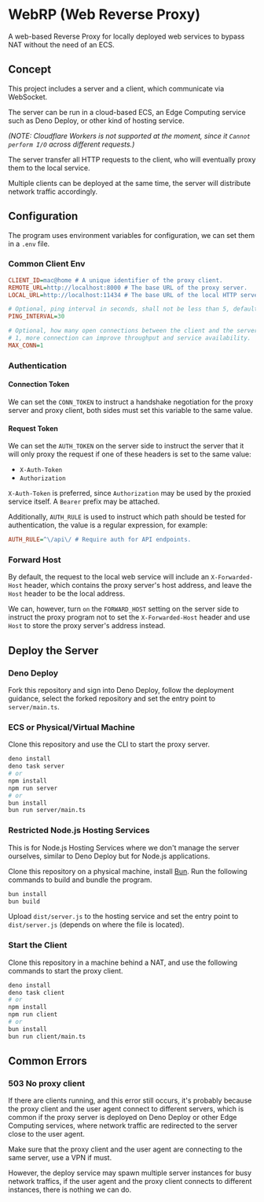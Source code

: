 # WebRP (Web Reverse Proxy)

A web-based Reverse Proxy for locally deployed web services to bypass NAT
without the need of an ECS.

## Concept

This project includes a server and a client, which communicate via WebSocket.

The server can be run in a cloud-based ECS, an Edge Computing service such as
Deno Deploy, or other kind of hosting service.

_(NOTE: Cloudflare Workers is not supported at the moment, since it_
_`Cannot perform I/O` across different requests.)_

The server transfer all HTTP requests to the client, who will eventually proxy
them to the local service.

Multiple clients can be deployed at the same time, the server will distribute
network traffic accordingly.

## Configuration

The program uses environment variables for configuration, we can set them in a
`.env` file.

### Common Client Env

```ini
CLIENT_ID=mac@home # A unique identifier of the proxy client.
REMOTE_URL=http://localhost:8000 # The base URL of the proxy server.
LOCAL_URL=http://localhost:11434 # The base URL of the local HTTP server.

# Optional, ping interval in seconds, shall not be less than 5, default 30.
PING_INTERVAL=30

# Optional, how many open connections between the client and the server, default
# 1, more connection can improve throughput and service availability.
MAX_CONN=1
```

### Authentication

#### Connection Token

We can set the `CONN_TOKEN` to instruct a handshake negotiation for the proxy
server and proxy client, both sides must set this variable to the same value.

#### Request Token

We can set the `AUTH_TOKEN` on the server side to instruct the server that it
will only proxy the request if one of these headers is set to the same value:

- `X-Auth-Token`
- `Authorization`

`X-Auth-Token` is preferred, since `Authorization` may be used by the proxied
service itself. A `Bearer` prefix may be attached.

Additionally, `AUTH_RULE` is used to instruct which path should be tested for
authentication, the value is a regular expression, for example:

```ini
AUTH_RULE=^\/api\/ # Require auth for API endpoints.
```

### Forward Host

By default, the request to the local web service will include an
`X-Forwarded-Host` header, which contains the proxy server's host address, and
leave the `Host` header to be the local address.

We can, however, turn `on` the `FORWARD_HOST` setting on the server side to
instruct the proxy program not to set the `X-Forwarded-Host` header and use
`Host` to store the proxy server's address instead.

## Deploy the Server

### Deno Deploy

Fork this repository and sign into Deno Deploy, follow the deployment guidance,
select the forked repository and set the entry point to `server/main.ts`.

### ECS or Physical/Virtual Machine

Clone this repository and use the CLI to start the proxy server.

```sh
deno install
deno task server
# or
npm install
npm run server
# or
bun install
bun run server/main.ts
```

### Restricted Node.js Hosting Services

This is for Node.js Hosting Services where we don't manage the server ourselves,
similar to Deno Deploy but for Node.js applications.

Clone this repository on a physical machine, install [Bun](https://bun.sh). Run
the following commands to build and bundle the program.

```sh
bun install
bun build
```

Upload `dist/server.js` to the hosting service and set the entry point to
`dist/server.js` (depends on where the file is located).

### Start the Client

Clone this repository in a machine behind a NAT, and use the following commands
to start the proxy client.

```sh
deno install
deno task client
# or
npm install
npm run client
# or
bun install
bun run client/main.ts
```

## Common Errors

### 503 No proxy client

If there are clients running, and this error still occurs, it's probably because
the proxy client and the user agent connect to different servers, which is
common if the proxy server is deployed on Deno Deploy or other Edge Computing
services, where network traffic are redirected to the server close to the user
agent.

Make sure that the proxy client and the user agent are connecting to the same
server, use a VPN if must.

However, the deploy service may spawn multiple server instances for busy network
traffics, if the user agent and the proxy client connects to different
instances, there is nothing we can do.

